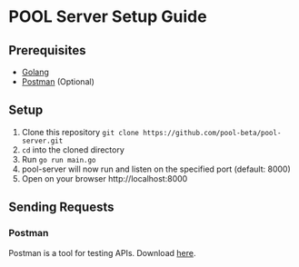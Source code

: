 # POOL Server Setup Guide

## Prerequisites
- [Golang](https://golang.org/)
- [Postman](https://www.postman.com/) (Optional)

## Setup
1. Clone this repository
`git clone https://github.com/pool-beta/pool-server.git`
2. `cd` into the cloned directory
3. Run `go run main.go`
4. pool-server will now run and listen on the specified port (default: 8000)
5. Open on your browser http://localhost:8000

## Sending Requests
### Postman
Postman is a tool for testing APIs. Download [here](https://www.postman.com/).
